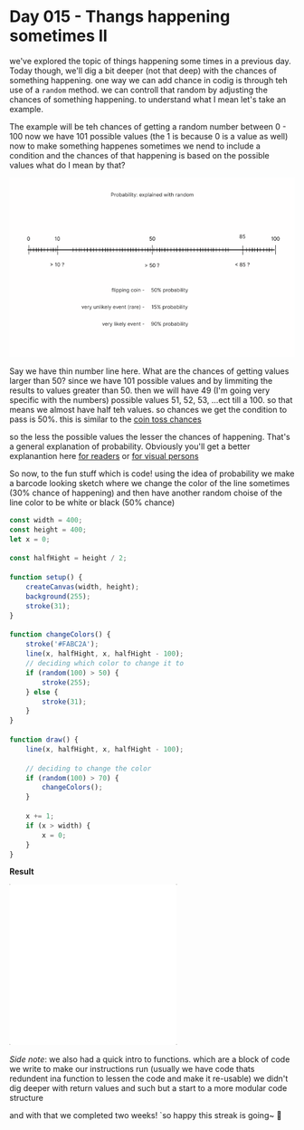 # Day 015 - Thangs happening sometimes II
we've explored the topic of things happening some times in a previous day. Today though, we'll dig a bit deeper 
(not that deep) with the chances of something happening. 
one way we can add chance in codig is through teh use of a `random` method. we can controll that random by adjusting 
the chances of something happening. to understand what I mean let's take an example.

The example will be teh chances of getting a random number between 0 - 100
now we have 101 possible values (the 1 is because 0 is a value as well) now to make something
happenes sometimes we nend to include a condition and the chances of that happening is based on the possible values 
what do I mean by that? 

![](https://github.com/athoug/art-daily/blob/main/art/day-015/probability.png)

Say we have thin number line here. What are the chances of getting values larger than 50? since we have 101 possible values 
and by limmiting the results to values greater than 50. then we will have 49 (I'm going very specific with the numbers) 
possible values 51, 52, 53, ...ect till a 100. so that means we almost have half teh values. so chances we get the condition 
to pass is 50%. this is similar to the [coin toss chances](https://www.math-only-math.com/coin-toss-probability.html)

so the less the possible values the lesser the chances of happening. That's a general explanation of probability. Obviously 
you'll get a better explanantion here [for readers](https://www.pas.rochester.edu/~stte/phy104-F00/notes-2.html#:~:text=When%20we%20flip%20a%20coin,1%2F6%20of%20the%20time.) 
or [for visual persons](https://www.youtube.com/watch?v=KzfWUEJjG18&ab_channel=mathantics)

So now, to the fun stuff which is code! 
using the idea of probability we make a barcode looking sketch where we change the color of the line sometimes (30% chance of happening)
and then have another random choise of the line color to be white or black (50% chance)

``` javascript
const width = 400;
const height = 400;
let x = 0;

const halfHight = height / 2;

function setup() {
	createCanvas(width, height);
	background(255);
	stroke(31);
}

function changeColors() {
	stroke('#FABC2A');
	line(x, halfHight, x, halfHight - 100);
	// deciding which color to change it to
	if (random(100) > 50) {
		stroke(255);
	} else {
		stroke(31);
	}
}

function draw() {
	line(x, halfHight, x, halfHight - 100);

	// deciding to change the color
	if (random(100) > 70) {
		changeColors();
	}

	x += 1;
	if (x > width) {
		x = 0;
	}
}

```

**Result**

![](https://github.com/athoug/art-daily/blob/main/art/day-015/v2.gif)

*Side note*: we also had a quick intro to functions. which are a block of code we write to make our instructions run (usually we 
have code thats redundent ina function to lessen the code and make it re-usable) we didn't dig deeper with return values and such
but a start to a more modular code structure

and with that we completed two weeks! `so happy this streak is going~ 🥹
